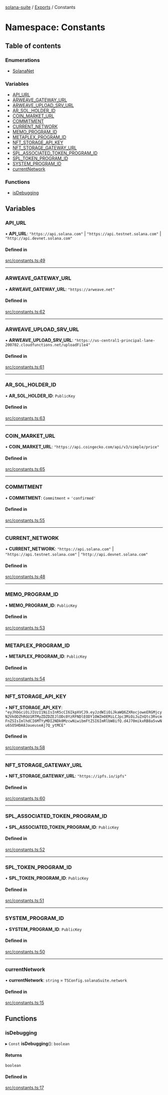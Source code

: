 [solana-suite](../README.md) / [Exports](../modules.md) / Constants

# Namespace: Constants

## Table of contents

### Enumerations

- [SolanaNet](../enums/Constants.SolanaNet.md)

### Variables

- [API\_URL](Constants.md#api_url)
- [ARWEAVE\_GATEWAY\_URL](Constants.md#arweave_gateway_url)
- [ARWEAVE\_UPLOAD\_SRV\_URL](Constants.md#arweave_upload_srv_url)
- [AR\_SOL\_HOLDER\_ID](Constants.md#ar_sol_holder_id)
- [COIN\_MARKET\_URL](Constants.md#coin_market_url)
- [COMMITMENT](Constants.md#commitment)
- [CURRENT\_NETWORK](Constants.md#current_network)
- [MEMO\_PROGRAM\_ID](Constants.md#memo_program_id)
- [METAPLEX\_PROGRAM\_ID](Constants.md#metaplex_program_id)
- [NFT\_STORAGE\_API\_KEY](Constants.md#nft_storage_api_key)
- [NFT\_STORAGE\_GATEWAY\_URL](Constants.md#nft_storage_gateway_url)
- [SPL\_ASSOCIATED\_TOKEN\_PROGRAM\_ID](Constants.md#spl_associated_token_program_id)
- [SPL\_TOKEN\_PROGRAM\_ID](Constants.md#spl_token_program_id)
- [SYSTEM\_PROGRAM\_ID](Constants.md#system_program_id)
- [currentNetwork](Constants.md#currentnetwork)

### Functions

- [isDebugging](Constants.md#isdebugging)

## Variables

### API\_URL

• **API\_URL**: ``"https://api.solana.com"`` \| ``"https://api.testnet.solana.com"`` \| ``"http://api.devnet.solana.com"``

#### Defined in

[src/constants.ts:49](https://github.com/fukaoi/solana-suite/blob/c7cf758/src/constants.ts#L49)

___

### ARWEAVE\_GATEWAY\_URL

• **ARWEAVE\_GATEWAY\_URL**: ``"https://arweave.net"``

#### Defined in

[src/constants.ts:62](https://github.com/fukaoi/solana-suite/blob/c7cf758/src/constants.ts#L62)

___

### ARWEAVE\_UPLOAD\_SRV\_URL

• **ARWEAVE\_UPLOAD\_SRV\_URL**: ``"https://us-central1-principal-lane-200702.cloudfunctions.net/uploadFile4"``

#### Defined in

[src/constants.ts:61](https://github.com/fukaoi/solana-suite/blob/c7cf758/src/constants.ts#L61)

___

### AR\_SOL\_HOLDER\_ID

• **AR\_SOL\_HOLDER\_ID**: `PublicKey`

#### Defined in

[src/constants.ts:63](https://github.com/fukaoi/solana-suite/blob/c7cf758/src/constants.ts#L63)

___

### COIN\_MARKET\_URL

• **COIN\_MARKET\_URL**: ``"https://api.coingecko.com/api/v3/simple/price"``

#### Defined in

[src/constants.ts:65](https://github.com/fukaoi/solana-suite/blob/c7cf758/src/constants.ts#L65)

___

### COMMITMENT

• **COMMITMENT**: `Commitment` = `'confirmed'`

#### Defined in

[src/constants.ts:55](https://github.com/fukaoi/solana-suite/blob/c7cf758/src/constants.ts#L55)

___

### CURRENT\_NETWORK

• **CURRENT\_NETWORK**: ``"https://api.solana.com"`` \| ``"https://api.testnet.solana.com"`` \| ``"http://api.devnet.solana.com"``

#### Defined in

[src/constants.ts:48](https://github.com/fukaoi/solana-suite/blob/c7cf758/src/constants.ts#L48)

___

### MEMO\_PROGRAM\_ID

• **MEMO\_PROGRAM\_ID**: `PublicKey`

#### Defined in

[src/constants.ts:53](https://github.com/fukaoi/solana-suite/blob/c7cf758/src/constants.ts#L53)

___

### METAPLEX\_PROGRAM\_ID

• **METAPLEX\_PROGRAM\_ID**: `PublicKey`

#### Defined in

[src/constants.ts:54](https://github.com/fukaoi/solana-suite/blob/c7cf758/src/constants.ts#L54)

___

### NFT\_STORAGE\_API\_KEY

• **NFT\_STORAGE\_API\_KEY**: ``"eyJhbGciOiJIUzI1NiIsInR5cCI6IkpXVCJ9.eyJzdWIiOiJkaWQ6ZXRocjoweERGMjcyN2VkODZhRGU1RTMyZDZDZEJlODc0YzRFNDlEODY1OWZmOEMiLCJpc3MiOiJuZnQtc3RvcmFnZSIsImlhdCI6MTYyMDI2NDk0MzcwNiwibmFtZSI6ImRlbW8ifQ.d4J70mikxRB8a5vwNu6SO5HDA8JaueuseAj7Q_ytMCE"``

#### Defined in

[src/constants.ts:58](https://github.com/fukaoi/solana-suite/blob/c7cf758/src/constants.ts#L58)

___

### NFT\_STORAGE\_GATEWAY\_URL

• **NFT\_STORAGE\_GATEWAY\_URL**: ``"https://ipfs.io/ipfs"``

#### Defined in

[src/constants.ts:60](https://github.com/fukaoi/solana-suite/blob/c7cf758/src/constants.ts#L60)

___

### SPL\_ASSOCIATED\_TOKEN\_PROGRAM\_ID

• **SPL\_ASSOCIATED\_TOKEN\_PROGRAM\_ID**: `PublicKey`

#### Defined in

[src/constants.ts:52](https://github.com/fukaoi/solana-suite/blob/c7cf758/src/constants.ts#L52)

___

### SPL\_TOKEN\_PROGRAM\_ID

• **SPL\_TOKEN\_PROGRAM\_ID**: `PublicKey`

#### Defined in

[src/constants.ts:51](https://github.com/fukaoi/solana-suite/blob/c7cf758/src/constants.ts#L51)

___

### SYSTEM\_PROGRAM\_ID

• **SYSTEM\_PROGRAM\_ID**: `PublicKey`

#### Defined in

[src/constants.ts:50](https://github.com/fukaoi/solana-suite/blob/c7cf758/src/constants.ts#L50)

___

### currentNetwork

• **currentNetwork**: `string` = `TSConfig.solanaSuite.network`

#### Defined in

[src/constants.ts:15](https://github.com/fukaoi/solana-suite/blob/c7cf758/src/constants.ts#L15)

## Functions

### isDebugging

▸ `Const` **isDebugging**(): `boolean`

#### Returns

`boolean`

#### Defined in

[src/constants.ts:17](https://github.com/fukaoi/solana-suite/blob/c7cf758/src/constants.ts#L17)
